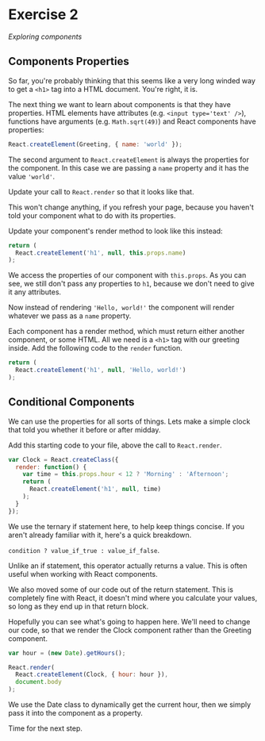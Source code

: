 # Exercise 2
_Exploring components_

## Components Properties
So far, you're probably thinking that this seems like a very long winded way to get a `<h1>` tag into a HTML document. You're right, it is.

The next thing we want to learn about components is that they have properties. HTML elements have attributes (e.g. `<input type='text' />`), functions have arguments (e.g. `Math.sqrt(49)`) and React components have properties:

```js
React.createElement(Greeting, { name: 'world' });
```

The second argument to `React.createElement` is always the properties for the component. In this case we are passing a `name` property and it has the value `'world'`.

Update your call to `React.render` so that it looks like that.

This won't change anything, if you refresh your page, because you haven't told your component what to do with its properties.

Update your component's render method to look like this instead:

```js
return (
  React.createElement('h1', null, this.props.name)
);
```

We access the properties of our component with `this.props`. As you can see, we still don't pass any properties to `h1`, because we don't need to give it any attributes.

Now instead of rendering `'Hello, world!'` the component will render whatever we pass as a `name` property.

Each component has a render method, which must return either another component, or some HTML. All we need is a `<h1>` tag with our greeting inside. Add the following code to the `render` function.

```js
return (
  React.createElement('h1', null, 'Hello, world!')
);
```

## Conditional Components
We can use the properties for all sorts of things. Lets make a simple clock that told you whether it before or after midday.

Add this starting code to your file, above the call to `React.render`.

```js
var Clock = React.createClass({
  render: function() {
    var time = this.props.hour < 12 ? 'Morning' : 'Afternoon';
    return (
      React.createElement('h1', null, time)
    );
  }
});
```

We use the ternary if statement here, to help keep things concise. If you aren't already familiar with it, here's a quick breakdown.

`condition ? value_if_true : value_if_false`.

Unlike an if statement, this operator actually returns a value. This is often useful when working with React components.

We also moved some of our code out of the return statement. This is completely fine with React, it doesn't mind where you calculate your values, so long as they end up in that return block.

Hopefully you can see what's going to happen here. We'll need to change our code, so that we render the Clock component rather than the Greeting component.

```js
var hour = (new Date).getHours();

React.render(
  React.createElement(Clock, { hour: hour }),
  document.body
);
```

We use the Date class to dynamically get the current hour, then we simply pass it into the component as a property.

Time for the next step.


